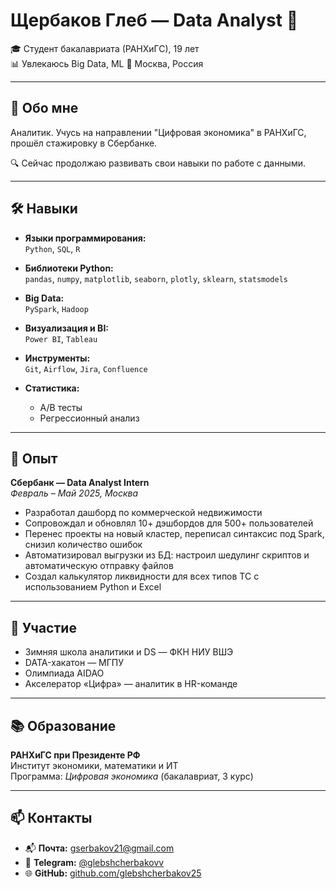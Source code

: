 # Щербаков Глеб — Data Analyst 👋

🎓 Студент бакалавриата (РАНХиГС), 19 лет  
📊 Увлекаюсь Big Data, ML
📍 Москва, Россия  

---

## 🧭 Обо мне

Аналитик. Учусь на направлении "Цифровая экономика" в РАНХиГС, прошёл стажировку в Сбербанке.

🔍 Сейчас продолжаю развивать свои навыки по работе с данными. 

---

## 🛠 Навыки

- **Языки программирования:**  
  `Python`, `SQL`, `R`

- **Библиотеки Python:**  
  `pandas`, `numpy`, `matplotlib`, `seaborn`, `plotly`, `sklearn`, `statsmodels`

- **Big Data:**  
  `PySpark`, `Hadoop`

- **Визуализация и BI:**  
  `Power BI`, `Tableau`

- **Инструменты:**  
  `Git`, `Airflow`, `Jira`, `Confluence`
 
- **Статистика:**  
  - A/B тесты 
  - Регрессионный анализ

---

## 💼 Опыт

**Сбербанк — Data Analyst Intern**  
_Февраль – Май 2025, Москва_

- Разработал дашборд по коммерческой недвижимости  
- Сопровождал и обновлял 10+ дэшбордов для 500+ пользователей  
- Перенес проекты на новый кластер, переписал синтаксис под Spark, снизил количество ошибок  
- Автоматизировал выгрузки из БД: настроил шедулинг скриптов и автоматическую отправку
файлов
- Создал калькулятор ликвидности для всех типов ТС с использованием Python и Excel

---

## 🏁 Участие

- Зимняя школа аналитики и DS — ФКН НИУ ВШЭ  
- DATA-хакатон — МГПУ  
- Олимпиада AIDAO  
- Акселератор «Цифра» — аналитик в HR-команде

---

## 📚 Образование

**РАНХиГС при Президенте РФ**  
Институт экономики, математики и ИТ  
Программа: _Цифровая экономика_ (бакалавриат, 3 курс)

---

## 📫 Контакты

- 📬 **Почта:** [gserbakov21@gmail.com](mailto:gserbakov21@gmail.com)  
- 💬 **Telegram:** [@glebshcherbakovv](https://t.me/glebshcherbakovv)  
- 🌐 **GitHub:** [github.com/glebshcherbakov25](https://github.com/glebshcherbakov25)
